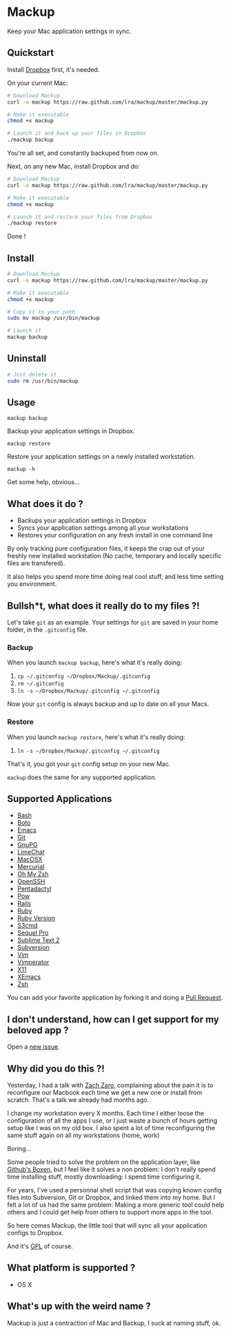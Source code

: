 # Mackup

Keep your Mac application settings in sync.

## Quickstart

Install [Dropbox](http://www.dropbox.com/) first, it's needed.

On your current Mac:
```bash
# Download Mackup
curl -o mackup https://raw.github.com/lra/mackup/master/mackup.py

# Make it executable
chmod +x mackup

# Launch it and back up your files in Dropbox
./mackup backup
```

You're all set, and constantly backuped from now on.

Next, on any new Mac, install Dropbox and do:
```bash
# Download Mackup
curl -o mackup https://raw.github.com/lra/mackup/master/mackup.py

# Make it executable
chmod +x mackup

# Launch it and restore your files from Dropbox
./mackup restore
```

Done !

## Install

```bash
# Download Mackup
curl -o mackup https://raw.github.com/lra/mackup/master/mackup.py

# Make it executable
chmod +x mackup

# Copy it to your path
sudo mv mackup /usr/bin/mackup

# Launch it
mackup backup
```

## Uninstall

```bash
# Just delete it
sudo rm /usr/bin/mackup
```

## Usage

`mackup backup`

Backup your application settings in Dropbox.

`mackup restore`

Restore your application settings on a newly installed workstation.

`mackup -h`

Get some help, obvious...

## What does it do ?

- Backups your application settings in Dropbox
- Syncs your application settings among all your workstations
- Restores your configuration on any fresh install in one command line

By only tracking pure configuration files, it keeps the crap out of your freshly
new installed workstation (No cache, temporary and locally specific files are
transfered).

It also helps you spend more time doing real cool stuff, and less time setting
you environment.

## Bullsh*t, what does it really do to my files ?!

Let's take `git` as an example. Your settings for `git` are saved in your home
folder, in the `.gitconfig` file.

### Backup

When you launch `mackup backup`, here's what it's really doing:

1. `cp ~/.gitconfig ~/Dropbox/Mackup/.gitconfig`
1. `rm ~/.gitconfig`
1. `ln -s ~/Dropbox/Mackup/.gitconfig ~/.gitconfig`

Now your `git` config is always backup and up to date on all your Macs.

### Restore

When you launch `mackup restore`, here's what it's really doing:

1. `ln -s ~/Dropbox/Mackup/.gitconfig ~/.gitconfig`

That's it, you got your `git` config setup on your new Mac.

`mackup` does the same for any supported application.

## Supported Applications

  - [Bash](http://www.gnu.org/software/bash/)
  - [Boto](https://github.com/boto/boto)
  - [Emacs](http://www.gnu.org/software/emacs/)
  - [Git](http://git-scm.com/)
  - [GnuPG](http://www.gnupg.org/)
  - [LimeChat](http://limechat.net/mac/)
  - [MacOSX](http://www.apple.com/osx/)
  - [Mercurial](http://mercurial.selenic.com/)
  - [Oh My Zsh](https://github.com/robbyrussell/oh-my-zsh)
  - [OpenSSH](http://www.openssh.org/)
  - [Pentadactyl](http://5digits.org/pentadactyl/)
  - [Pow](http://pow.cx/)
  - [Rails](http://rubyonrails.org/)
  - [Ruby](http://ruby-lang.org/)
  - [Ruby Version](https://gist.github.com/fnichol/1912050)
  - [S3cmd](http://s3tools.org/s3cmd)
  - [Sequel Pro](http://www.sequelpro.com/)
  - [Sublime Text 2](http://www.sublimetext.com/)
  - [Subversion](http://subversion.apache.org/)
  - [Vim](http://www.vim.org/)
  - [Vimperator](http://www.vimperator.org/vimperator)
  - [X11](http://www.x.org/)
  - [XEmacs](http://www.xemacs.org/)
  - [Zsh](http://zsh.sourceforge.net/)

You can add your favorite application by forking it and doing a
[Pull Request](https://help.github.com/articles/using-pull-requests).

## I don't understand, how can I get support for my beloved app ?

Open a [new issue](https://github.com/lra/mackup/issues).

## Why did you do this ?!

Yesterday, I had a talk with [Zach Zaro](http://zacharyzaro.com/), complaining
about the pain it is to reconfigure our Macbook each time we get a new one or
install from scratch. That's a talk we already had months ago.

I change my workstation every X months. Each time I either loose the
configuration of all the apps I use, or I just waste a bunch of hours getting
setup like I was on my old box. I also spent a lot of time reconfiguring the
same stuff again on all my workstations (home, work)

Boring...

Some people tried to solve the problem on the application layer, like
[Github's Boxen](http://boxen.github.com/), but I feel like it solves a non
problem: I don't really spend time installing stuff, mostly downloading: I
spend time configuring it.

For years, I've used a personnal shell script that was copying known config
files into Subversion, Git or Dropbox, and linked them into my home. But I felt
a lot of us had the same problem: Making a more generic tool could help others
and I could get help from others to support more apps in the tool.

So here comes Mackup, the little tool that will sync all your application
configs to Dropbox.

And it's [GPL](http://www.gnu.org/licenses/gpl.html) of course.

## What platform is supported ?

- OS X

## What's up with the weird name ?

Mackup is just a contraction of Mac and Backup, I suck at naming stuff, ok.
